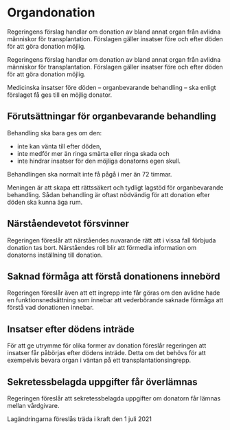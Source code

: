 # Organdonation

Regeringens förslag handlar om donation av bland annat organ från avlidna människor för transplantation. Förslagen gäller insatser före och efter döden för att göra donation möjlig.

Regeringens förslag handlar om donation av bland annat organ från avlidna människor för transplantation. Förslagen gäller insatser före och efter döden för att göra donation möjlig.

Medicinska insatser före döden – organbevarande behandling – ska enligt förslaget få ges till en möjlig donator.

## Förutsättningar för organbevarande behandling

Behandling ska bara ges om den:

* inte kan vänta till efter döden,
* inte medför mer än ringa smärta eller ringa skada och
* inte hindrar insatser för den möjliga donatorns egen skull.

Behandlingen ska normalt inte få pågå i mer än 72 timmar.

Meningen är att skapa ett rättssäkert och tydligt lagstöd för organbevarande behandling. Sådan behandling är oftast nödvändig för att donation efter döden ska kunna äga rum.

## Närståendevetot försvinner

Regeringen föreslår att närståendes nuvarande rätt att i vissa fall förbjuda donation tas bort. Närståendes roll blir att förmedla information om donatorns inställning till donation.

## Saknad förmåga att förstå donationens innebörd

Regeringen föreslår även att ett ingrepp inte får göras om den avlidne hade en funktionsnedsättning som innebar att vederbörande saknade förmåga att förstå vad donationen innebar.

## Insatser efter dödens inträde

För att ge utrymme för olika former av donation föreslår regeringen att insatser får påbörjas efter dödens inträde. Detta om det behövs för att exempelvis bevara organ i väntan på ett transplantationsingrepp.

## Sekretessbelagda uppgifter får överlämnas

Regeringen föreslår att sekretessbelagda uppgifter om donatorn får lämnas mellan vårdgivare.

Lagändringarna föreslås träda i kraft den 1 juli 2021
